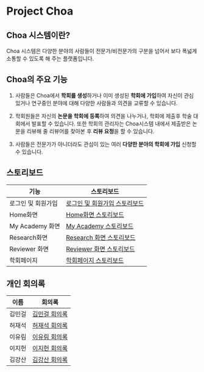 Project Choa
====

Choa 시스템이란?
----
Choa 시스템은 다양한 분야의 사람들이 전문가/비전문가의 구분을 넘어서 보다 폭넓게 소통할 수 있도록 해 주는 플랫폼입니다.

Choa의 주요 기능
----
1. 사람들은 Choa에서 **학회를 생성**하거나 이미 생성된 **학회에 가입**하여 자신이 관심있거나 연구중인 분야에 대해 다양한 사람들과 의견을 교류할 수 있습니다.

2. 학회원들은 자신의 **논문을 학회에 등록**하여 의견을 나누거나, 학회에 제출후 학술 대회에서 발표할 수 있습니다. 또한 학회의 관리자는 Choa시스템 내에서 제출받은 논문을 리뷰해 줄 리뷰어를 찾아본 후 **리뷰 요청**을 할 수 있습니다.

3. 사람들은 전문가가 아니더라도 관심이 있는 여러 **다양한 분야의 학회에 가입** 신청할 수 있습니다.


스토리보드
----
기능|스토리보드
----|-----
로그인 및 회원가입|[로그인 및 회원가입 스토리보드](https://drive.google.com/open?id=1SwBwfLsk0Zl6iin22-hLBVEDXKIYqykt)
Home화면|[Home화면 스토리보드](https://drive.google.com/open?id=1sLYM8uIfjYKoBj17f6Ys3ZxCOibyZI50)
My Academy 화면|[My Academy 스토리보드](https://drive.google.com/open?id=1e33nTgdZEjsQtBYaPTVKELrzP7KoUMWl)
Research화면|[Research 화면 스토리보드](https://drive.google.com/open?id=1ZT2BQRfuHY88-nWuiL3nFSW6Oknv3fmu)
Reviewer 화면|[Reviewer 화면 스토리보드](https://drive.google.com/open?id=1VZ_NhpFGhw3-w16VF-qUjPr2lSzBGWM8)
학회페이지|[학회페이지 스토리보드](https://drive.google.com/open?id=1YbqERpjxHAyOu3JA451OtdYGO976_jFY)

개인 회의록
----
이름|회의록
----|----
김민걸|[김민걸 회의록](https://drive.google.com/open?id=1usEFOIXYt5IWYxiFmT6_9ev6i9Kqp4Je)
허재석|[허재석 회의록](https://drive.google.com/open?id=1nKm2oPGiu9diS3h6a9EJwtlbpMijPP2S)
이유림|[이유림 회의록]()
이지헌|[이지헌 회의록]()
김강산|[김강산 회의록]()


